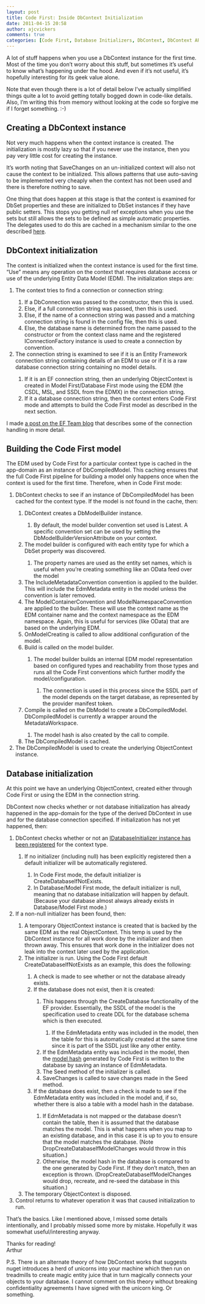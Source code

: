 ```yaml
---
layout: post
title: Code First: Inside DbContext Initialization
date: 2011-04-15 20:58
author: ajcvickers
comments: true
categories: [Code First, Database Initializers, DbContext, DbContext API, Entity Framework]
---
```

<p>A lot of stuff happens when you use a DbContext instance for the first time. Most of the time you don’t worry about this stuff, but sometimes it’s useful to know what’s happening under the hood. And even if it’s not useful, it’s hopefully interesting for its geek value alone.</p><!--more--><p>Note that even though there is a lot of detail below I’ve actually simplified things quite a lot to avoid getting totally bogged down in code-like details. Also, I’m writing this from memory without looking at the code so forgive me if I forget something. :-)</p>  <h2>Creating a DbContext instance</h2>  <p>Not very much happens when the context instance is created. The initialization is mostly lazy so that if you never use the instance, then you pay very little cost for creating the instance.</p>  <p>It’s worth noting that SaveChanges on an un-initialized context will also not cause the context to be initialized. This allows patterns that use auto-saving to be implemented very cheaply when the context has not been used and there is therefore nothing to save. </p>  <p>One thing that does happen at this stage is that the context is examined for DbSet properties and these are initialized to DbSet instances if they have public setters. This stops you getting null ref exceptions when you use the sets but still allows the sets to be defined as simple automatic properties. The delegates used to do this are cached in a mechanism similar to the one described <a href="http://blog.oneunicorn.com/2011/03/29/lazycountcollection-with-better-performance/">here</a>.</p>  <h2>DbContext initialization</h2>  <p>The context is initialized when the context instance is used for the first time. “Use” means any operation on the context that requires database access or use of the underlying Entity Data Model (EDM). The initialization steps are:</p>  <ol>   <li>The context tries to find a connection or connection string:</li>    <ol>     <li>If a DbConnection was passed to the constructor, then this is used.</li>      <li>Else, if a full connection string was passed, then this is used.</li>      <li>Else, if the name of a connection string was passed and a matching connection string is found in the config file, then this is used.</li>      <li>Else, the database name is determined from the name passed to the constructor or from the context class name and the registered IConnectionFactory instance is used to create a connection by convention.</li>   </ol>    <li>The connection string is examined to see if it is an Entity Framework connection string containing details of an EDM to use or if it is a raw database connection string containing no model details.</li>    <ol>     <li>If it is an EF connection string, then an underlying ObjectContext is created in Model First/Database First mode using the EDM (the CSDL, MSL, and SSDL from the EDMX) in the connection string.</li>      <li>If it a database connection string, then the context enters Code First mode and attempts to build the Code First model as described in the next section.</li>   </ol> </ol>  <p>I made <a href="http://blogs.msdn.com/b/adonet/archive/2011/01/27/using-dbcontext-in-ef-feature-ctp5-part-2-connections-and-models.aspx">a post on the EF Team blog</a> that describes some of the connection handling in more detail.</p>  <h2>Building the Code First model</h2>  <p>The EDM used by Code First for a particular context type is cached in the app-domain as an instance of DbCompiledModel. This caching ensures that the full Code First pipeline for building a model only happens once when the context is used for the first time. Therefore, when in Code First mode:</p>  <ol>   <li>DbContext checks to see if an instance of DbCompiledModel has been cached for the context type. If the model is not found in the cache, then:</li>    <ol>     <li>DbContext creates a DbModelBuilder instance.</li>      <ol>       <li>By default, the model builder convention set used is Latest. A specific convention set can be used by setting the DbModelBuilderVersionAttribute on your context.</li>     </ol>      <li>The model builder is configured with each entity type for which a DbSet property was discovered.</li>      <ol>       <li>The property names are used as the entity set names, which is useful when you’re creating something like an OData feed over the model</li>     </ol>      <li>The IncludeMetadataConvention convention is applied to the builder. This will include the EdmMetadata entity in the model unless the convention is later removed.</li>      <li>The ModelContainerConvention and ModelNamespaceConvention are applied to the builder. These will use the context name as the EDM container name and the context namespace as the EDM namespace. Again, this is useful for services (like OData) that are based on the underlying EDM.</li>      <li>OnModelCreating is called to allow additional configuration of the model.</li>      <li>Build is called on the model builder.</li>      <ol>       <li>The model builder builds an internal EDM model representation based on configured types and reachability from those types and runs all the Code First conventions which further modify the model/configuration.</li>        <ol>         <li>The connection is used in this process since the SSDL part of the model depends on the target database, as represented by the provider manifest token.</li>       </ol>     </ol>      <li>Compile is called on the DbModel to create a DbCompiledModel. DbCompiledModel is currently a wrapper around the MetadataWorkspace.</li>      <ol>       <li>The model hash is also created by the call to compile.</li>     </ol>      <li>The DbCompiledModel is cached.</li>   </ol>    <li>The DbCompiledModel is used to create the underlying ObjectContext instance.</li> </ol>  <h2>Database initialization</h2>  <p>At this point we have an underlying ObjectContext, created either through Code First or using the EDM in the connection string.</p>  <p>DbContext now checks whether or not database initialization has already happened in the app-domain for the type of the derived DbContext in use and for the database connection specified. If initialization has not yet happened, then:</p>  <ol>   <li>DbContext checks whether or not an <a href="http://blog.oneunicorn.com/2011/03/31/configuring-database-initializers-in-a-config-file/">IDatabaseInitializer instance has been registered</a> for the context type.</li>    <ol>     <li>If no initializer (including null) has been explicitly registered then a default initializer will be automatically registered.</li>      <ol>       <li>In Code First mode, the default initializer is CreateDatabaseIfNotExists.</li>        <li>In Database/Model First mode, the default initializer is null, meaning that no database initialization will happen by default. (Because your database almost always already exists in Database/Model First mode.)</li>     </ol>   </ol>    <li>If a non-null initializer has been found, then:</li>    <ol>     <li>A temporary ObjectContext instance is created that is backed by the same EDM as the real ObjectContext. This temp is used by the DbContext instance for all work done by the initializer and then thrown away. This ensures that work done in the initializer does not leak into the context later used by the application.</li>      <li>The initializer is run. Using the Code First default CreateDatabaseIfNotExists as an example, this does the following:</li>      <ol>       <li>A check is made to see whether or not the database already exists.</li>        <li>If the database does not exist, then it is created:</li>        <ol>         <li>This happens through the CreateDatabase functionality of the EF provider. Essentially, the SSDL of the model is the specification used to create DDL for the database schema which is then executed.</li>          <ol>           <li>If the EdmMetadata entity was included in the model, then the table for this is automatically created at the same time since it is part of the SSDL just like any other entity.</li>         </ol>          <li>If the EdmMetadata entity was included in the model, then the <a href="http://blog.oneunicorn.com/2011/04/08/code-first-what-is-that-edmmetadata-table/">model hash</a> generated by Code First is written to the database by saving an instance of EdmMetadata.</li>          <li>The Seed method of the initializer is called.</li>          <li>SaveChanges is called to save changes made in the Seed method.</li>       </ol>        <li>If the database does exist, then a check is made to see if the EdmMetadata entity was included in the model and, if so, whether there is also a table with a model hash in the database.</li>        <ol>         <li>If EdmMetadata is not mapped or the database doesn’t contain the table, then it is assumed that the database matches the model. This is what happens when you map to an existing database, and in this case it is up to you to ensure that the model matches the database. (Note DropCreateDatabaseIfModelChanges would throw in this situation.)</li>          <li>Otherwise, the model hash in the database is compared to the one generated by Code First. If they don’t match, then an exception is thrown. (DropCreateDatabaseIfModelChanges would drop, recreate, and re-seed the database in this situation.)</li>       </ol>     </ol>      <li>The temporary ObjectContext is disposed.</li>   </ol>    <li>Control returns to whatever operation it was that caused initialization to run.</li> </ol>  <p>That’s the basics. Like I mentioned above, I missed some details intentionally, and I probably missed some more by mistake. Hopefully it was somewhat useful/interesting anyway.</p>  <p>Thanks for reading!   <br />Arthur</p>  <p>P.S. There is an alternate theory of how DbContext works that suggests nuget introduces a herd of unicorns into your machine which then run on treadmills to create magic entity juice that in turn magically connects your objects to your database. I cannot comment on this theory without breaking confidentiality agreements I have signed with the unicorn king. Or something.</p>
